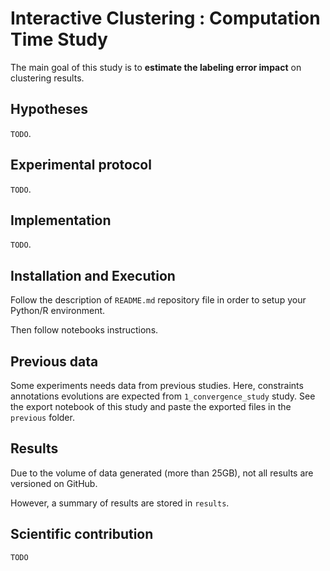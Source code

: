 # Interactive Clustering : Computation Time Study

The main goal of this study is to **estimate the labeling error impact** on clustering results.


## Hypotheses

`TODO`.


## Experimental protocol

`TODO`.


## Implementation

`TODO`.


## Installation and Execution

Follow the description of `README.md` repository file in order to setup your Python/R environment.

Then follow notebooks instructions.


## Previous data

Some experiments needs data from previous studies.
Here, constraints annotations evolutions are expected from `1_convergence_study` study.
See the export notebook of this study and paste the exported files in the `previous` folder.


## Results

Due to the volume of data generated (more than 25GB), not all results are versioned on GitHub.

However, a summary of results are stored in `results`.


## Scientific contribution

`TODO`